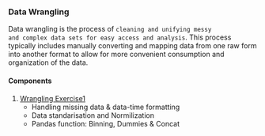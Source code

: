 ### Data Wrangling

Data wrangling is the process of <code>cleaning and unifying messy and complex data sets for easy access and analysis</code>. This process typically includes manually converting and mapping data from one raw form into another format to allow for more convenient consumption and organization of the data.

#### Components

1. [Wrangling Exercise1](https://github.com/sinanthahir/data_science_learners/blob/main/Ex-Data-Wrangling/Ex1-Wrangling.ipynb)
    - Handling missing data & data-time formatting
    - Data standarisation and Normilization
    - Pandas function: Binning, Dummies & Concat
